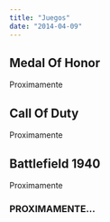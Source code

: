 ```yaml
---
title: "Juegos"
date: "2014-04-09"
---
```



## Medal Of Honor
Proximamente

## Call Of Duty
Proximamente

## Battlefield 1940
Proximamente


### PROXIMAMENTE...
